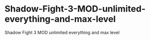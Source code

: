 # Shadow-Fight-3-MOD-unlimited-everything-and-max-level
Shadow Fight 3 MOD unlimited everything and max level
